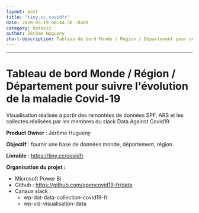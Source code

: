 ```yaml
---
layout: post
title: "tiny.cc_covidfr"
date: 2020-03-19 08:44:38 -0400
category: dataviz
author: Jérôme Hugueny
short-description: Tableau de bord Monde / Région / Département pour suivre l'évolution de la maladie Covid-19
---
```


-----

# Tableau de bord Monde / Région / Département pour suivre l'évolution de la maladie Covid-19

Visualisation réalisée à partir des remontées de données SPF, ARS et les collectes réalisées par les membres du slack Data Against Covid19.

**Product Owner** : Jérôme Hugueny

**Objectif** : fournir une base de données monde, département, région

**Livrable** : https://tiny.cc/covidfr

**Organisation du projet :**
- Microsoft Power Bi
- Github : https://github.com/opencovid19-fr/data
- Canaux slack :
    - wp-dat-data-collection-covid19-fr
    - wp-viz-visualisation-data




